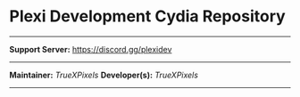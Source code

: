 # Plexi Development Cydia Repository

---

**Support Server:** https://discord.gg/plexidev

---

**Maintainer:** *TrueXPixels*
**Developer(s):** *TrueXPixels*

---